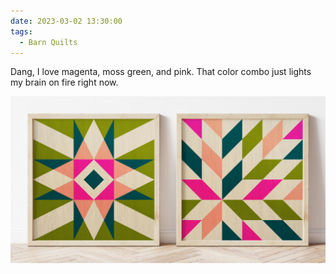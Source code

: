 ```yaml
---
date: 2023-03-02 13:30:00
tags:
  - Barn Quilts
---
```


Dang, I love magenta, moss green, and pink. That color combo just lights my brain on fire right now.

![Barn Quilts](barn-quilts.jpg)
